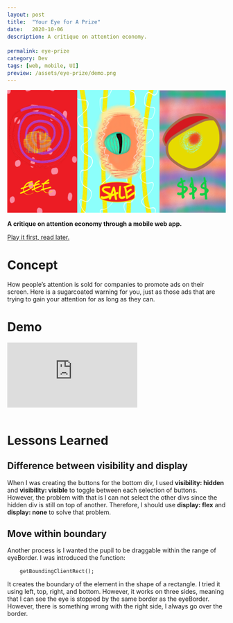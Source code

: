 ```yaml
---
layout: post
title:  "Your Eye for A Prize"
date:   2020-10-06
description: A critique on attention economy.

permalink: eye-prize
category: Dev
tags: [web, mobile, UI]
preview: /assets/eye-prize/demo.png
---
```


![Eyeprize Demo](assets/eye-prize/demo.png)

**A critique on attention economy through a mobile web app.**

[Play it first, read later.](https://eyeprize.netlify.app/) 

# **Concept**

How people’s attention is sold for companies to promote ads on their screen. Here is a sugarcoated warning for you, just as those ads that are trying to gain your attention for as long as they can.

# Demo

<!-- can use the html in md -->
<div class="iframe-container">
<iframe  class="responsive-iframe" src="https://www.youtube.com/embed/pUus6p_hP_Q" frameborder="0" allow="accelerometer; autoplay; clipboard-write; encrypted-media; gyroscope; picture-in-picture" allowfullscreen></iframe>
</div>

<br>

# Lessons Learned

## Difference between visibility and display
 When I was creating the buttons for the bottom div, I used **visibility: hidden** and **visibility: visible** to toggle between each selection of buttons. However, the problem with that is I can not select the other divs since the hidden div is still on top of another. Therefore, I should use **display: flex** and **display: none** to solve that problem.

## Move within boundary

Another process is I wanted the pupil to be draggable within the range of eyeBorder. 
I was introduced the function:
```
    getBoundingClientRect();
```
It creates the boundary of the element in the shape of a rectangle. I tried it using left, top, right, and bottom. However, it works on three sides, meaning that I can see the eye is stopped by the same border as the eyeBorder. However, there is something wrong with the right side, I always go over the border.

